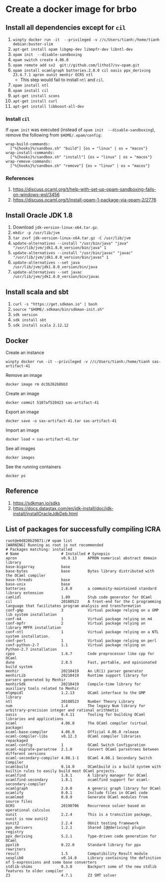 # Create a docker image for brbo

## Install all dependencies except for `cil`

1. `winpty docker run -it  --privileged -v //c/Users/tianh:/home/tianh  debian:buster-slim`
2. `apt-get install opam libgmp-dev libmpfr-dev libntl-dev`
3. `opam init  --disable-sandboxing`
4. `opam switch create 4.06.0`
5. `opam remote add sv2  git://github.com/litho17/sv-opam.git`
6. `opam install ocamlgraph batteries.2.8.0 cil oasis ppx_deriving Z3.4.7.1 apron ounit menhir OCRS ntl`
    - This step would fail to install `ntl` and `cil`.
7. `opam install ntl`
8. `opam install cil`
9. `apt-get install scons`
10. `apt-get install curl`
11. `apt-get install libboost-all-dev`

### Install `cil`

If `opam init` was executed (instead of `opam init  --disable-sandboxing`), remove the following from `$HOME/.opam/config`:
```
wrap-build-commands:
  ["%{hooks}%/sandbox.sh" "build"] {os = "linux" | os = "macos"}
wrap-install-commands:
  ["%{hooks}%/sandbox.sh" "install"] {os = "linux" | os = "macos"}
wrap-remove-commands:
  ["%{hooks}%/sandbox.sh" "remove"] {os = "linux" | os = "macos"}
```

### References

1. https://discuss.ocaml.org/t/help-with-set-up-opam-sandboxing-fails-on-windows-wsl/3456
2. https://discuss.ocaml.org/t/install-opam-1-package-via-opam-2/2776

## Install Oracle JDK 1.8

1. Download `jdk-version-linux-x64.tar.gz`.
2. `mkdir -p /usr/lib/jvm`
3. `tar zxvf jdk-version-linux-x64.tar.gz -C /usr/lib/jvm`
4. `update-alternatives --install "/usr/bin/java" "java" "/usr/lib/jvm/jdk1.8.0_version/bin/java" 1`
5. `update-alternatives --install "/usr/bin/javac" "javac" "/usr/lib/jvm/jdk1.8.0_version/bin/javac" 1`
6. `update-alternatives --set java /usr/lib/jvm/jdk1.8.0_version/bin/java`
7. `update-alternatives --set javac /usr/lib/jvm/jdk1.8.0_version/bin/javac`


## Install scala and sbt

1. `curl -s "https://get.sdkman.io" | bash`
2. `source "$HOME/.sdkman/bin/sdkman-init.sh"`
3. `sdk version`
4. `sdk install sbt`
5. `sdk install scala 2.12.12`


## Docker

Create an instance

```
winpty docker run -it --privileged -v //c/Users/tianh:/home/tianh sas-artifact-41
```

Remove an image

```
docker image rm dc3b262b8bb3
```

Create an image

```
docker commit 5107af520423 sas-artifact-41
```

Export an image

```
docker save -o sas-artifact-41.tar sas-artifact-41
```

Import an image

```
docker load < sas-artifact-41.tar
```

See all images

```
docker images
```

See the running containers

```
docker ps
```

## Reference

1. https://sdkman.io/sdks
2. https://docs.datastax.com/en/jdk-install/doc/jdk-install/installOracleJdkDeb.html


## List of packages for successfully compiling ICRA

```
root@e0d820b29871:/# opam list
[WARNING] Running as root is not recommended
# Packages matching: installed
# Name                   # Installed # Synopsis
apron                    v0.9.13     APRON numerical abstract domain library
base-bigarray            base
base-bytes               base        Bytes library distributed with the OCaml compiler
base-threads             base
base-unix                base
batteries                2.8.0       a community-maintained standard library extension
camlidl                  1.09        Stub code generator for OCaml
cil                      20180523    A front-end for the C programming language that facilitates program analysis and transformation
conf-gmp                 3           Virtual package relying on a GMP lib system installation
conf-m4                  1           Virtual package relying on m4
conf-mpfr                2           Virtual package relying on library MPFR installation
conf-ntl                 1           Virtual package relying on a NTL system installation.
conf-perl                1           Virtual package relying on perl
conf-python-2-7          1.1         Virtual package relying on Python-2.7 installation
cppo                     1.6.7       Code preprocessor like cpp for OCaml
dune                     2.8.5       Fast, portable, and opinionated build system
menhir                   20210419    An LR(1) parser generator
menhirLib                20210419    Runtime support library for parsers generated by Menhir
menhirSdk                20210419    Compile-time library for auxiliary tools related to Menhir
mlgmpidl                 1.2.13      OCaml interface to the GMP library
ntl                      20180523    Number Theory Library
num                      1.4         The legacy Num library for arbitrary-precision integer and rational arithmetic
oasis                    0.4.11      Tooling for building OCaml libraries and applications
ocaml                    4.06.0      The OCaml compiler (virtual package)
ocaml-base-compiler      4.06.0      Official 4.06.0 release
ocaml-compiler-libs      v0.12.3     OCaml compiler libraries repackaged
ocaml-config             1           OCaml Switch Configuration
ocaml-migrate-parsetree  2.1.0       Convert OCaml parsetrees between different versions
ocaml-secondary-compiler 4.08.1-1    OCaml 4.08.1 Secondary Switch Compiler
ocamlbuild               0.14.0      OCamlbuild is a build system with builtin rules to easily build most OCaml projects.
ocamlfind                1.8.1       A library manager for OCaml
ocamlfind-secondary      1.8.1       ocamlfind support for ocaml-secondary-compiler
ocamlgraph               2.0.0       A generic graph library for OCaml
ocamlify                 0.0.1       Include files in OCaml code
ocamlmod                 0.0.9       Generate OCaml modules from source files
OCRS                     20190706    Recurrence solver based on operational calculus
ounit                    2.2.4       This is a transition package, ounit is now ounit2
ounit2                   2.2.4       OUnit testing framework
ppx_derivers             1.2.1       Shared [@@deriving] plugin registry
ppx_deriving             5.2.1       Type-driven code generation for OCaml
ppxlib                   0.22.0      Standard library for ppx rewriters
result                   1.5         Compatibility Result module
sexplib0                 v0.14.0     Library containing the definition of S-expressions and some base converters
stdlib-shims             0.3.0       Backport some of the new stdlib features to older compiler
Z3                       4.7.1       Z3 SMT solver
```